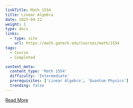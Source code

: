 ```yaml
---
linkTitle: Math 1554
title: Linear Algebra
date: 2025-04-22
weight: 1
type: docs
links:
  - type: site
    url: https://math.gatech.edu/courses/math/1554
tags:
  - Course
  - Completed

content_meta:
  content_type: 'Math 1554'
  difficulty: 'Intermediate'
  prerequisites: ['Linear Algebra', 'Quantum Physics']
  trending: false
---
```


[Read More](https://oscar.gatech.edu/bprod/bwckctlg.p_disp_course_detail?cat_term_in=202208&subj_code_in=CS&crse_numb_in=1301)
